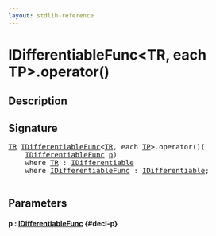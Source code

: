 ```yaml
---
layout: stdlib-reference
---
```


# IDifferentiableFunc\<TR, each TP\>\.operator\(\)

## Description





## Signature 

<pre>
<a href="/stdlib-reference/interfaces/idifferentiablefunc-01f/index#typeparam-TR" class="code_type">TR</a> <a href="/stdlib-reference/interfaces/idifferentiablefunc-01f/index" class="code_type">IDifferentiableFunc</a>&lt;<a href="/stdlib-reference/interfaces/idifferentiablefunc-01f/index#typeparam-TR" class="code_type">TR</a>, <span class="code_keyword">each</span> <a href="/stdlib-reference/interfaces/idifferentiablefunc-01f/index#typeparam-TP" class="code_type">TP</a>&gt;.operator()(
    <a href="/stdlib-reference/interfaces/idifferentiablefunc-01f/index" class="code_type">IDifferentiableFunc</a> <a href="/stdlib-reference/interfaces/idifferentiablefunc-01f/operatorx28x29#decl-p" class="code_param">p</a>)
    <span class='code_keyword'>where</span> <a href="/stdlib-reference/interfaces/idifferentiablefunc-01f/index#typeparam-TR" class="code_type">TR</a> : <a href="/stdlib-reference/interfaces/idifferentiable-01/index" class="code_type">IDifferentiable</a>
    <span class='code_keyword'>where</span> <a href="/stdlib-reference/interfaces/idifferentiablefunc-01f/index" class="code_type">IDifferentiableFunc</a> : <a href="/stdlib-reference/interfaces/idifferentiable-01/index" class="code_type">IDifferentiable</a>;

</pre>

## Parameters

#### p  : [IDifferentiableFunc](/stdlib-reference/interfaces/idifferentiablefunc-01f/index) {#decl-p}

